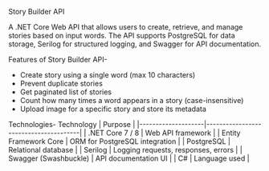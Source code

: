 Story Builder API

A .NET Core Web API that allows users to create, retrieve, and manage stories based on input words.
The API supports PostgreSQL for data storage, Serilog for structured logging, and Swagger for API documentation.

Features of Story Builder API-
- Create story using a single word (max 10 characters)
- Prevent duplicate stories
- Get paginated list of stories
- Count how many times a word appears in a story (case-insensitive)
- Upload image for a specific story and store its metadata

Technologies-
 Technology        | Purpose                              |
|--------------------|---------------------------------------|
| .NET Core 7 / 8     | Web API framework                     |
| Entity Framework Core | ORM for PostgreSQL integration       |
| PostgreSQL         | Relational database                   |
| Serilog            | Logging requests, responses, errors   |
| Swagger (Swashbuckle) | API documentation UI                |
| C#                 | Language used                         |

